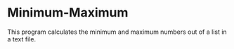 # Minimum-Maximum
This program calculates the minimum and maximum numbers out of a list in a text file.
